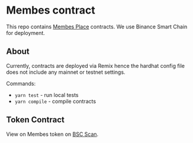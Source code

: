 
# Membes contract
This repo contains [Membes Place](http://membes.place) contracts. We use Binance Smart Chain for deployment.

## About
Currently, contracts are deployed via Remix hence the hardhat config file does not include any mainnet or testnet settings.

Commands:
 - `yarn test` - run local tests
 - `yarn compile` - compile contracts

## Token Contract
View on Membes token on [BSC Scan](https://bscscan.com/address/0x051dfe4586c13112561e7e34e4b9bd4786ad2f08#code).
